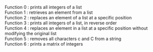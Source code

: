 Function 0 : prints all integers of a list  
Function 1 : retrieves an element from a list  
Function 2 : replaces an element of a list at a specific position  
Function 3 : prints all integers of a list, in reverse order  
Function 4 : replaces an element in a list at a specific position without modifying the original list  
Function 5 : removes all characters c and C from a string  
Function 6 : prints a matrix of integers  
